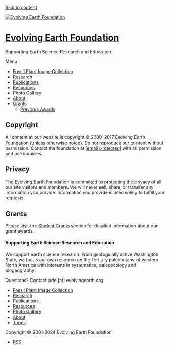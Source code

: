 [Skip to content](#site-content)

[![Evolving Earth Foundation](https://www.evolvingearth.org/wp-content/uploads/2017/08/cropped-cropped-EEF_logo1.png)](https://www.evolvingearth.org/)

[Evolving Earth Foundation](https://www.evolvingearth.org/)
===========================================================

Supporting Earth Science Research and Education

 

Menu

* [Fossil Plant Image Collection](https://www.evolvingearth.org/fossil-plant-image-collection/)
* [Research](https://www.evolvingearth.org/research/)
* [Publications](https://www.evolvingearth.org/publications/)
* [Resources](https://www.evolvingearth.org/resources/)
* [Photo Gallery](https://www.evolvingearth.org/photo-gallery/)
* [About](https://www.evolvingearth.org/about/)
* [Grants](https://www.evolvingearth.org/student-grant-program-has-ended/)
    * [Previous Awards](https://www.evolvingearth.org/category/grants/previous-awards/)

Copyright
---------

All content at our website is copyright © 2000-2017 Evolving Earth Foundation (unless otherwise noted). Do not reproduce our content without permission. Contact the foundation at [\[email protected\]](https://www.evolvingearth.org/cdn-cgi/l/email-protection) with all permission and use inquiries.

Privacy
-------

The Evolving Earth Foundation is committed to protecting the privacy of all our site visitors and members. We will never sell, share, or transfer any information you provide. Information you provide is used solely to fulfill your requests.

Grants
------

Please visit the [Student Grants](https://evolvingearth.org/grants/) section for detailed information about our grant awards.

#### Supporting Earth Science Research and Education

We support earth science research. From geologically active Washington State, we focus our own research on the Tertiary paleobotany of western North America with interests in systematics, paleoecology and biogeography.

Questions? Contact jade \[at\] evolvingearth.org

* [Fossil Plant Image Collection](https://www.evolvingearth.org/fossil-plant-image-collection/)
* [Research](https://www.evolvingearth.org/research/)
* [Publications](https://www.evolvingearth.org/publications/)
* [Resources](https://www.evolvingearth.org/resources/)
* [Photo Gallery](https://www.evolvingearth.org/photo-gallery/)
* [About](https://www.evolvingearth.org/about/)
* [Terms](https://www.evolvingearth.org/terms/)

Copyright © 2001-2024 Evolving Earth Foundation

* [RSS](https://www.evolvingearth.org/feed/)